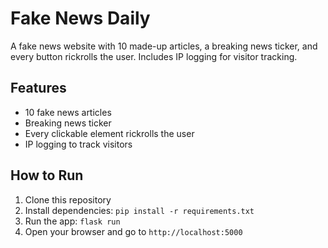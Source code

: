 # Fake News Daily

A fake news website with 10 made-up articles, a breaking news ticker, and every button rickrolls the user. Includes IP logging for visitor tracking.

## Features
- 10 fake news articles
- Breaking news ticker
- Every clickable element rickrolls the user
- IP logging to track visitors

## How to Run
1. Clone this repository
2. Install dependencies: `pip install -r requirements.txt`
3. Run the app: `flask run`
4. Open your browser and go to `http://localhost:5000`
